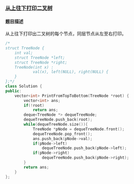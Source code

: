 ### [从上往下打印二叉树](https://www.nowcoder.com/practice/7fe2212963db4790b57431d9ed259701?tpId=13&tqId=11175&tPage=2&rp=2&ru=%2Fta%2Fcoding-interviews&qru=%2Fta%2Fcoding-interviews%2Fquestion-ranking)
#### 题目描述
从上往下打印出二叉树的每个节点，同层节点从左至右打印。
```c++
/*
struct TreeNode {
	int val;
	struct TreeNode *left;
	struct TreeNode *right;
	TreeNode(int x) :
			val(x), left(NULL), right(NULL) {
	}
};*/
class Solution {
public:
    vector<int> PrintFromTopToBottom(TreeNode *root) {
       	vector<int> ans;
        if(!root)
            return ans;
        deque<TreeNode *> dequeTreeNode;
        dequeTreeNode.push_back(root);
        while(dequeTreeNode.size()){
            TreeNode *pNode = dequeTreeNode.front();
            dequeTreeNode.pop_front();
            ans.push_back(pNode->val);
            if(pNode->left)
                dequeTreeNode.push_back(pNode->left);
            if(pNode->right)
                dequeTreeNode.push_back(pNode->right);
        }
        return ans;
    }
};
```